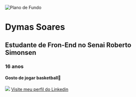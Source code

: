![Plano de Fundo](https://th.bing.com/th/id/OIP.tjQcMMoPRdjBc6VBGPzcPQHaCH?w=1917&h=547&rs=1&pid=ImgDetMain)
<h1>Dymas Soares</h1>
<h2>Estudante de Fron-End no Senai Roberto Simonsen</h2>
<h3>16 anos</h3>
<h4>Gosto de jogar basketball🏀</h4>
<img src="https://th.bing.com/th/id/OIP.Cn9SAHCmTy8MEaixr8bqpAHaHa?rs=1&pid=ImgDetMain"</img> <a href="https://www.linkedin.com/in/dymas-pietro-santos-soares-b96651292">Visite meu perfil do Linkedin</a>




